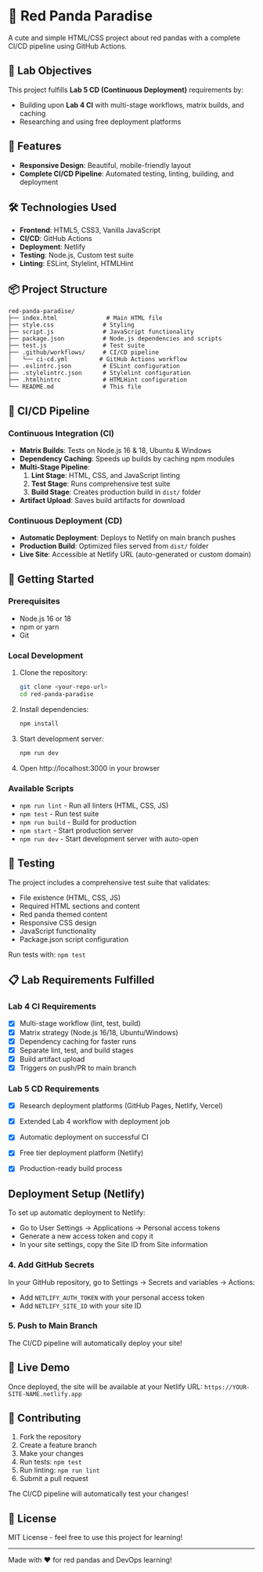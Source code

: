 # 🐾 Red Panda Paradise

A cute and simple HTML/CSS project about red pandas with a complete CI/CD pipeline using GitHub Actions.

## 🎯 Lab Objectives

This project fulfills **Lab 5 CD (Continuous Deployment)** requirements by:

- Building upon **Lab 4 CI** with multi-stage workflows, matrix builds, and caching
- Researching and using free deployment platforms

## 🚀 Features

- **Responsive Design**: Beautiful, mobile-friendly layout
- **Complete CI/CD Pipeline**: Automated testing, linting, building, and deployment

## 🛠️ Technologies Used

- **Frontend**: HTML5, CSS3, Vanilla JavaScript
- **CI/CD**: GitHub Actions
- **Deployment**: Netlify
- **Testing**: Node.js, Custom test suite
- **Linting**: ESLint, Stylelint, HTMLHint

## 📦 Project Structure

```
red-panda-paradise/
├── index.html              # Main HTML file
├── style.css              # Styling
├── script.js              # JavaScript functionality
├── package.json           # Node.js dependencies and scripts
├── test.js                # Test suite
├── .github/workflows/     # CI/CD pipeline
│   └── ci-cd.yml         # GitHub Actions workflow
├── .eslintrc.json         # ESLint configuration
├── .stylelintrc.json      # Stylelint configuration
├── .htmlhintrc            # HTMLHint configuration
└── README.md              # This file
```

## 🔄 CI/CD Pipeline

### Continuous Integration (CI)

- **Matrix Builds**: Tests on Node.js 16 & 18, Ubuntu & Windows
- **Dependency Caching**: Speeds up builds by caching npm modules
- **Multi-Stage Pipeline**:
  1. **Lint Stage**: HTML, CSS, and JavaScript linting
  2. **Test Stage**: Runs comprehensive test suite
  3. **Build Stage**: Creates production build in `dist/` folder
- **Artifact Upload**: Saves build artifacts for download

### Continuous Deployment (CD)

- **Automatic Deployment**: Deploys to Netlify on main branch pushes
- **Production Build**: Optimized files served from `dist/` folder
- **Live Site**: Accessible at Netlify URL (auto-generated or custom domain)

## 🚀 Getting Started

### Prerequisites

- Node.js 16 or 18
- npm or yarn
- Git

### Local Development

1. Clone the repository:

   ```bash
   git clone <your-repo-url>
   cd red-panda-paradise
   ```

2. Install dependencies:

   ```bash
   npm install
   ```

3. Start development server:

   ```bash
   npm run dev
   ```

4. Open http://localhost:3000 in your browser

### Available Scripts

- `npm run lint` - Run all linters (HTML, CSS, JS)
- `npm test` - Run test suite
- `npm run build` - Build for production
- `npm start` - Start production server
- `npm run dev` - Start development server with auto-open

## 🧪 Testing

The project includes a comprehensive test suite that validates:

- File existence (HTML, CSS, JS)
- Required HTML sections and content
- Red panda themed content
- Responsive CSS design
- JavaScript functionality
- Package.json script configuration

Run tests with: `npm test`

## 📋 Lab Requirements Fulfilled

### Lab 4 CI Requirements 

- [x] Multi-stage workflow (lint, test, build)
- [x] Matrix strategy (Node.js 16/18, Ubuntu/Windows)
- [x] Dependency caching for faster runs
- [x] Separate lint, test, and build stages
- [x] Build artifact upload
- [x] Triggers on push/PR to main branch

### Lab 5 CD Requirements 

- [x] Research deployment platforms (GitHub Pages, Netlify, Vercel)
- [x] Extended Lab 4 workflow with deployment job
- [x] Automatic deployment on successful CI
- [x] Free tier deployment platform (Netlify)
- [x] Production-ready build process


##  Deployment Setup (Netlify)

To set up automatic deployment to Netlify:



- Go to User Settings → Applications → Personal access tokens
- Generate a new access token and copy it
- In your site settings, copy the Site ID from Site information

### 4. Add GitHub Secrets

In your GitHub repository, go to Settings → Secrets and variables → Actions:

- Add `NETLIFY_AUTH_TOKEN` with your personal access token
- Add `NETLIFY_SITE_ID` with your site ID

### 5. Push to Main Branch

The CI/CD pipeline will automatically deploy your site!

## 📱 Live Demo

Once deployed, the site will be available at your Netlify URL:
`https://YOUR-SITE-NAME.netlify.app`

## 🤝 Contributing

1. Fork the repository
2. Create a feature branch
3. Make your changes
4. Run tests: `npm test`
5. Run linting: `npm run lint`
6. Submit a pull request

The CI/CD pipeline will automatically test your changes!

## 📄 License

MIT License - feel free to use this project for learning!

---

Made with ❤️ for red pandas and DevOps learning!
